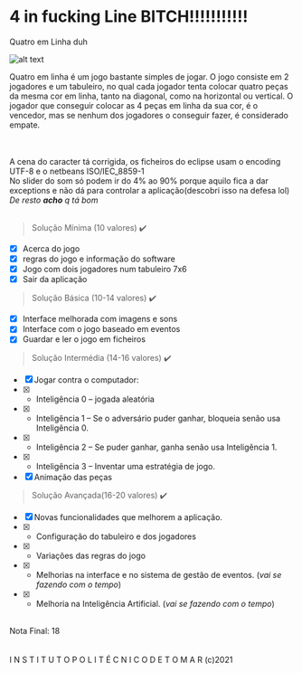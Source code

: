 # 4 in fucking Line BITCH!!!!!!!!!!!
Quatro em Linha duh

![alt text](https://i.ibb.co/VgHkWNd/game-example1.gif)</br>

Quatro em linha é um jogo bastante simples de jogar. O jogo consiste em 2 jogadores e um tabuleiro, no qual cada jogador tenta colocar quatro peças da mesma cor em linha, tanto na diagonal, como na horizontal ou vertical. O jogador que conseguir colocar as 4 peças em linha da sua cor, é o vencedor, mas se nenhum dos jogadores o conseguir fazer, é considerado empate.</br></br></br>

A cena do caracter tá corrigida, os ficheiros do eclipse usam o encoding UTF-8 e o netbeans ISO/IEC_8859-1</br>
No slider do som só podem ir do 4% ao 90% porque aquilo fica a dar exceptions e não dá para controlar a aplicação(descobri isso na defesa lol)</br>
*De resto **acho** q tá bom*
<br/><br/>
> Solução Mínima (10 valores) ✔️
- [x] Acerca do jogo
- [x] regras do jogo e informação do software
- [x] Jogo com dois jogadores num tabuleiro 7x6
- [x] Sair da aplicação

> Solução Básica (10-14 valores) ✔️
- [x] Interface melhorada com imagens e sons
- [x] Interface com o jogo baseado em eventos
- [x] Guardar e ler o jogo em ficheiros

> Solução Intermédia (14-16 valores) ✔️
- [x] Jogar contra o computador:
- [x] - Inteligência 0 – jogada aleatória
- [x] - Inteligência 1 – Se o adversário puder ganhar, bloqueia senão usa Inteligência 0.
- [x] - Inteligência 2 – Se puder ganhar, ganha senão usa Inteligência 1.
- [x] - Inteligência 3 – Inventar uma estratégia de jogo.
- [x] Animação das peças

> Solução Avançada(16-20 valores) ✔️
- [x] Novas funcionalidades que melhorem a aplicação.
- [x] - Configuração do tabuleiro e dos jogadores
- [x] - Variações das regras do jogo
- [x] - Melhorias na interface e no sistema de gestão de eventos. (*vai se fazendo com o tempo*)
- [x] - Melhoria na Inteligência Artificial. (*vai se fazendo com o tempo*)

</br>Nota Final: 18
</br>
</br>
</br>I N S T I T U T O    P O L I T É C N I C O   D E   T O M A R  (c)2021
